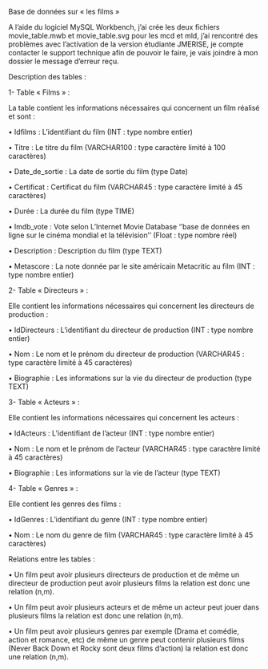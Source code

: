 Base de données sur « les films »

A l’aide du logiciel MySQL Workbench, j’ai crée les deux fichiers movie_table.mwb et movie_table.svg pour les mcd et mld, j’ai rencontré des problèmes avec l’activation de la version étudiante JMERISE, je compte contacter le support technique afin de pouvoir le faire, je vais joindre à mon dossier le message d’erreur reçu.

Description des tables :

1-	Table « Films » :

La table contient les informations nécessaires qui concernent un film réalisé et sont :

•	Idfilms : L’identifiant du film (INT : type nombre entier)

•	Titre : Le titre du film (VARCHAR100 : type caractère limité à 100 caractères)

•	Date_de_sortie : La date de sortie du film (type Date)

•	Certificat : Certificat du film (VARCHAR45 : type caractère limité à 45 caractères)

•	Durée : La durée du film (type TIME)

•	Imdb_vote : Vote selon L’Internet Movie Database ‘’base de données en ligne sur le cinéma mondial et la télévision’’ (Float : type nombre réel)

•	Description : Description du film (type TEXT)

•	Metascore : La note donnée par le site américain Metacritic au film (INT : type nombre entier)

2-	Table « Directeurs » : 

Elle contient les informations nécessaires qui concernent les directeurs de production :

•	IdDirecteurs : L’identifiant du directeur de production (INT : type nombre entier)

•	Nom : Le nom et le prénom du directeur de production (VARCHAR45 : type caractère limité à 45 caractères)

•	Biographie : Les informations sur la vie du directeur de production (type TEXT)

3-	Table « Acteurs » : 

Elle contient les informations nécessaires qui concernent les acteurs :

•	IdActeurs : L’identifiant de l’acteur (INT : type nombre entier)

•	Nom : Le nom et le prénom de l’acteur (VARCHAR45 : type caractère limité à 45 caractères)

•	Biographie : Les informations sur la vie de l’acteur (type TEXT)

4-	Table « Genres » : 

Elle contient les genres des films :

•	IdGenres : L’identifiant du genre (INT : type nombre entier)

•	Nom : Le nom du genre de film (VARCHAR45 : type caractère limité à 45 caractères)

Relations entre les tables :

•	Un film peut avoir plusieurs directeurs de production et de même un directeur de production peut avoir plusieurs films la relation est donc une relation (n,m).

•	Un film peut avoir plusieurs acteurs et de même un acteur peut jouer dans plusieurs films la relation est donc une relation (n,m).

•	Un film peut avoir plusieurs genres par exemple (Drama et comédie, action et romance, etc) de même un genre peut contenir plusieurs films (Never Back Down et Rocky sont deux films d’action) la relation est donc une relation (n,m).

